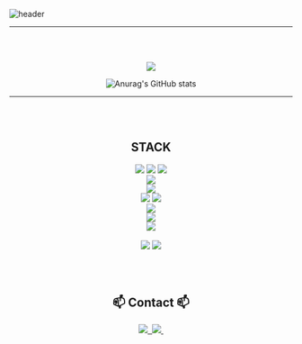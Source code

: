 <!--타이틀 부분-->
![header](https://capsule-render.vercel.app/api?type=waving&color=timeGradient&text=Welcome%20to%20Jinhong's%20GitHub%20&animation=twinkling&fontSize=35&fontAlignY=40&fontAlign=70&height=250)

---

<br><br>

<div align="center"><a href="https://hits.seeyoufarm.com"><img src="https://hits.seeyoufarm.com/api/count/incr/badge.svg?url=https%3A%2F%2Fgithub.com%2Fhonge1122%2Fhit-counter&count_bg=%23E8BDEE&title_bg=%23555555&icon=&icon_color=%23E7E7E7&title=hits&edge_flat=false"/></a> </div>
<div align="center">
<!-- ![Anurag's GitHub stats](https://github-readme-stats.vercel.app/api?username=jangjinhong&show_icons=true&bg_color=00000000) -->
<!-- ![Anurag's GitHub stats](https://github-readme-stats.vercel.app/api?username=jangjinhong&show_icons=true&theme=radical) -->

![Anurag's GitHub stats](https://github-readme-stats.vercel.app/api?username=jangjinhong&show_icons=true&bg_color=30,e96443,904e95&title_color=fff&text_color=fff)
</div>

---

<br><br>
<div align="center">
  <h2> STACK </h2>
  <div>
    <!-- 운영체제 -->
    <img src="https://img.shields.io/badge/linux-FCC624?style=for-the-badge&logo=linux&logoColor=black">
    <img src="https://img.shields.io/badge/kalilinux-557C94?style=for-the-badge&logo=kali linux&logoColor=white">
    <img src="https://img.shields.io/badge/vmware-607078?style=for-the-badge&logo=vmware&logoColor=white">
  </div>
  <div>
    <!-- 클라우드 -->
    <img src="https://img.shields.io/badge/amazonwebservices-232F3E?style=for-the-badge&logo=aws&logoColor=white">
  </div>
  <div>
    <!-- 프로그래밍 언어 -->
    <img src="https://img.shields.io/badge/Java-007396?style=for-the-badge&logo=Java&logoColor=white">
  </div>
  <div>
    <!-- 프레임워크 -->
    <img src="https://img.shields.io/badge/Spring Boot-6DB33F?style=for-the-badge&logo=spring boot&logoColor=white">
    <img src="https://img.shields.io/badge/springsecurity-6DB33F?style=for-the-badge&logo=spring security&logoColor=white">
  </div>
  <div>
    <!-- 데이터베이스 -->
    <img src="https://img.shields.io/badge/mysql-4479A1?style=for-the-badge&logo=mysql&logoColor=white">
  </div>
  <div>
    <!-- 보안 도구 -->
    <img src="https://img.shields.io/badge/metasploit-2596CD?style=for-the-badge&logo=metasploit&logoColor=white">
  </div>
  <div>
    <!-- 버전 관리 -->
    <img src="https://img.shields.io/badge/github-181717?style=for-the-badge&logo=github&logoColor=white">
  </div>

<br>
   	<img src="https://img.shields.io/badge/python-3776AB?style=flat-square&logo=python&logoColor=white"> 
   	<img src="https://img.shields.io/badge/bootstrap-7952B3?style=flat-square&logo=bootstrap&logoColor=white">
</div>

<br><br>

<div align="center"> <h2 align="center">📫 Contact 📫</h2>
  <a href="https://velog.io/@jangintech">
    <img src="https://img.shields.io/badge/Velog-1EBC8F?style=for-the-badge&logo=velog&logoColor=white" />&nbsp
	  
  </a>
  <a href="mailto:honge1122@naver.com">
    <img
      src="https://img.shields.io/badge/honge1122@naver.com-D14836?style=for-the-badge&logo=naver&logoColor=white"/>&nbsp
  </a>
</div>

